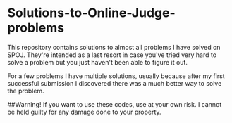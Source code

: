 # Solutions-to-Online-Judge-problems
This repository contains solutions to almost all problems I have solved on SPOJ.
They're intended as a last resort in case you've tried very hard to solve a problem but you just haven't been able to figure it out. 

For a few problems I have multiple solutions, usually because after my first successful submission I discovered there was a much better way to solve the problem. 

##Warning!
If you want to use these codes, use at your own risk. I cannot be held guilty for any damage done to your property.
